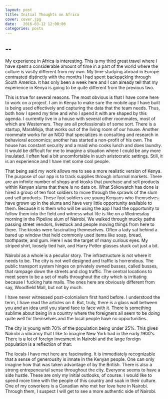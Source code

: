 ```yaml
---
layout: post
title: Initial Thoughts on Africa
cover: cover.jpg
date:   2016-03-12 12:00:00
categories: posts
---
```


## --


My experience in Africa is interesting. This is my third great travel where I have spent a considerable amount of time in a part of the world where the culture is vastly different from my own. My time studying abroad in Europe contrasted distinctly with the months I had spent backpacking through South America. It has only been a week here and I can already tell that my experience in Kenya is going to be quite different from the previous two.

This is true for several reasons. The most obvious is that I have come here to work on a project. I am in Kenya to make sure the mobile app I have built is being used effectively and capturing the data that the team needs. Thus, both how I spend my time and who I spend it with are shaped by this agenda. I currently live in a house with several other roommates, most of which are Westerners. They are all professionals of some sort. There is a startup, MaraMoja, that works out of the living room of our house. Another roommate works for an NGO that specializes in consulting and research in behavioral economics; another has started a non-profit of his own. The house has constant security and a maid who cooks lunch and does laundry. It would be difficult for me to imagine a situation where I could be any more insulated. I often feel a bit uncomfortable in such aristocratic settings. Still, it is an experience and I have met some cool people.

That being said my work allows me to see a more realistic version of Kenya. The purpose of our app is to track supplies through informal markets. There are an infinite number of shops and kiosks that purchase and sell products within Kenyan slums that there is no data on. What Sokowatch has done is hired a group of ten foot soldiers to move through the sprawls of the slum and sell products. These foot soldiers are young Kenyans who themselves have grown up in the slums and have very little opportunity available to them. Because it is them who will be using the app I had the opportunity to follow them into the field and witness what life is like on a Wednesday morning in the Pipeline slum of Nairobi. We walked through mucky paths passing street vendors, livestock and people moving things from here to there. The kiosks were fascinating themeselves. Often a lady sat behind a bared up window that held commonly used items like soap, bread, toothpaste, and gum. Here I was the target of many curious eyes. My striped shirt, loosely tied hair, and Harry Potter glasses stuck out just a bit.

Nairobi as a whole is a peculiar story. The infrastructure is not where it needs to be. The city is not well designed and traffic is horrendous. The public transport system hinges on privately owned busses, called busses, that rampage down the streets and clog traffic. The central locations to meet seem to be a set of malls throughout the city which is irritiating because I fucking hate malls. The ones here are obviously different from say, Woodfield Mall, but not by much. 

I have never witnessed post-colonialism first hand before. I understood the term, I have read the articles on it. But, truly, there is a glass wall between you and an idea until you stand face to face with it. There is something sublime about being in a country where the foreigners all seem to be doing quite well for themselves and the local people have no opportunities.

The city is young with 70% of the population being under 25%. This gives Nairobi a vibrancy that I like to imagine New York had in the early 1900's. There is a lot of foreign invesment in Nairobi and the large foreign population is a reflection of that.

The locals I have met here are fascinating. It is immediately recognizable that a sense of generousity is innate in the Kenyan people. One can only imagine how that was taken advantage of by the British. There is also a strong entrepeneurial sense throughout the city. Everyone seems to have a side hustle. These are only my initial outlooks, of course. I would like to spend more time with the people of this country and soak in their culture. One of my coworkers is a Canadian who met her love here in Nairobi. Through them, I suspect I will get to see a more authentic side of Nairobi. 


